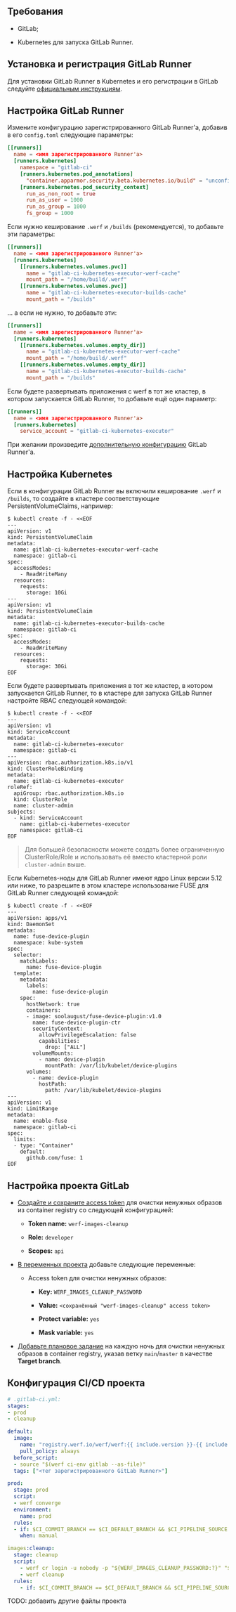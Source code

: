 ## Требования

- GitLab;

- Kubernetes для запуска GitLab Runner.

## Установка и регистрация GitLab Runner

Для установки GitLab Runner в Kubernetes и его регистрации в GitLab следуйте [официальным инструкциям](https://docs.gitlab.com/runner/register/index.html).

## Настройка GitLab Runner

Измените конфигурацию зарегистрированного GitLab Runner'а, добавив в его `config.toml` следующие параметры:

```toml
[[runners]]
  name = <имя зарегистрированного Runner'а>
  [runners.kubernetes]
    namespace = "gitlab-ci"
    [runners.kubernetes.pod_annotations]
      "container.apparmor.security.beta.kubernetes.io/build" = "unconfined"
    [runners.kubernetes.pod_security_context]
      run_as_non_root = true
      run_as_user = 1000
      run_as_group = 1000
      fs_group = 1000
```

Если нужно кеширование `.werf` и `/builds` (рекомендуется), то добавьте эти параметры:

```toml
[[runners]]
  name = <имя зарегистрированного Runner'а>
  [runners.kubernetes]
    [[runners.kubernetes.volumes.pvc]]
      name = "gitlab-ci-kubernetes-executor-werf-cache"
      mount_path = "/home/build/.werf"
    [[runners.kubernetes.volumes.pvc]]
      name = "gitlab-ci-kubernetes-executor-builds-cache"
      mount_path = "/builds"
```

... а если не нужно, то добавьте эти:

```toml
[[runners]]
  name = <имя зарегистрированного Runner'а>
  [runners.kubernetes]
    [[runners.kubernetes.volumes.empty_dir]]
      name = "gitlab-ci-kubernetes-executor-werf-cache"
      mount_path = "/home/build/.werf"
    [[runners.kubernetes.volumes.empty_dir]]
      name = "gitlab-ci-kubernetes-executor-builds-cache"
      mount_path = "/builds"
```

Если будете развертывать приложения с werf в тот же кластер, в котором запускается GitLab Runner, то добавьте ещё один параметр:

```toml
[[runners]]
  name = <имя зарегистрированного Runner'а>
  [runners.kubernetes]
    service_account = "gitlab-ci-kubernetes-executor"
```

При желании произведите [дополнительную конфигурацию](https://docs.gitlab.com/runner/configuration/advanced-configuration.html) GitLab Runner'а.

## Настройка Kubernetes

Если в конфигурации GitLab Runner вы включили кеширование `.werf` и `/builds`, то создайте в кластере соответствующие PersistentVolumeClaims, например:

```shell
$ kubectl create -f - <<EOF
---
apiVersion: v1
kind: PersistentVolumeClaim
metadata:
  name: gitlab-ci-kubernetes-executor-werf-cache
  namespace: gitlab-ci
spec:
  accessModes:
    - ReadWriteMany
  resources:
    requests:
      storage: 10Gi
---
apiVersion: v1
kind: PersistentVolumeClaim
metadata:
  name: gitlab-ci-kubernetes-executor-builds-cache
  namespace: gitlab-ci
spec:
  accessModes:
    - ReadWriteMany
  resources:
    requests:
      storage: 30Gi
EOF
```

Если будете развертывать приложения в тот же кластер, в котором запускается GitLab Runner, то в кластере для запуска GitLab Runner настройте RBAC следующей командой:

```shell
$ kubectl create -f - <<EOF
---
apiVersion: v1
kind: ServiceAccount
metadata:
  name: gitlab-ci-kubernetes-executor
  namespace: gitlab-ci
---
apiVersion: rbac.authorization.k8s.io/v1
kind: ClusterRoleBinding
metadata:
  name: gitlab-ci-kubernetes-executor
roleRef:
  apiGroup: rbac.authorization.k8s.io
  kind: ClusterRole
  name: cluster-admin
subjects:
  - kind: ServiceAccount
    name: gitlab-ci-kubernetes-executor
    namespace: gitlab-ci
EOF
```

> Для большей безопасности можете создать более ограниченную ClusterRole/Role и использовать её вместо кластерной роли `cluster-admin` выше.

Если Kubernetes-ноды для GitLab Runner имеют ядро Linux версии 5.12 или ниже, то разрешите в этом кластере использование FUSE для GitLab Runner следующей командой:

```shell
$ kubectl create -f - <<EOF
---
apiVersion: apps/v1
kind: DaemonSet
metadata:
  name: fuse-device-plugin
  namespace: kube-system
spec:
  selector:
    matchLabels:
      name: fuse-device-plugin
  template:
    metadata:
      labels:
        name: fuse-device-plugin
    spec:
      hostNetwork: true
      containers:
      - image: soolaugust/fuse-device-plugin:v1.0
        name: fuse-device-plugin-ctr
        securityContext:
          allowPrivilegeEscalation: false
          capabilities:
            drop: ["ALL"]
        volumeMounts:
          - name: device-plugin
            mountPath: /var/lib/kubelet/device-plugins
      volumes:
        - name: device-plugin
          hostPath:
            path: /var/lib/kubelet/device-plugins
---
apiVersion: v1
kind: LimitRange
metadata:
  name: enable-fuse
  namespace: gitlab-ci
spec:
  limits:
  - type: "Container"
    default:
      github.com/fuse: 1
EOF
```

## Настройка проекта GitLab

- [Создайте и сохраните access token](https://docs.gitlab.com/ee/user/project/settings/project_access_tokens.html#create-a-project-access-token) для очистки ненужных образов из container registry со следующей конфигурацией:
  
  - **Token name:** `werf-images-cleanup`
  
  - **Role:** `developer`
  
  - **Scopes:** `api`

- [В переменных проекта](https://docs.gitlab.com/ee/ci/variables/#for-a-project) добавьте следующие переменные:
  
  - Access token для очистки ненужных образов:
    
    - **Key:** `WERF_IMAGES_CLEANUP_PASSWORD`
    
    - **Value:** `<сохранённый "werf-images-cleanup" access token>`
    
    - **Protect variable:** `yes`
    
    - **Mask variable:** `yes`

- [Добавьте плановое задание](https://docs.gitlab.com/ee/ci/pipelines/schedules.html#add-a-pipeline-schedule) на каждую ночь для очистки ненужных образов в container registry, указав ветку `main`/`master` в качестве **Target branch**.

## Конфигурация CI/CD проекта

```yaml
# .gitlab-ci.yml:
stages:
- prod
- cleanup

default:
  image:
    name: "registry.werf.io/werf/werf:{{ include.version }}-{{ include.channel }}"
    pull_policy: always
  before_script:
  - source "$(werf ci-env gitlab --as-file)"
  tags: ["<тег зарегистрированного GitLab Runner>"]

prod:
  stage: prod
  script:
  - werf converge
  environment:
    name: prod
  rules:
  - if: $CI_COMMIT_BRANCH == $CI_DEFAULT_BRANCH && $CI_PIPELINE_SOURCE != "schedule"
    when: manual

images:cleanup:
  stage: cleanup
  script:
    - werf cr login -u nobody -p "${WERF_IMAGES_CLEANUP_PASSWORD:?}" "${WERF_REPO:?}"
    - werf cleanup
  rules:
    - if: $CI_COMMIT_BRANCH == $CI_DEFAULT_BRANCH && $CI_PIPELINE_SOURCE == "schedule"
```

TODO: добавить другие файлы проекта
